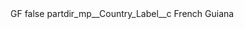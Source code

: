 <?xml version="1.0" encoding="UTF-8"?>
<CustomMetadata xmlns="http://soap.sforce.com/2006/04/metadata" xmlns:xsi="http://www.w3.org/2001/XMLSchema-instance" xmlns:xsd="http://www.w3.org/2001/XMLSchema">
    <label>GF</label>
    <protected>false</protected>
    <values>
        <field>partdir_mp__Country_Label__c</field>
        <value xsi:type="xsd:string">French Guiana</value>
    </values>
</CustomMetadata>
